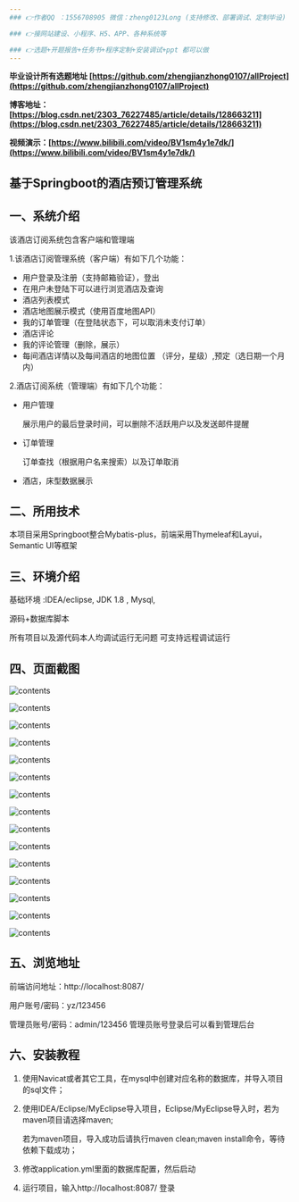 ```yaml
---
### 👉作者QQ ：1556708905 微信：zheng0123Long (支持修改、部署调试、定制毕设)

### 👉接网站建设、小程序、H5、APP、各种系统等

### 👉选题+开题报告+任务书+程序定制+安装调试+ppt 都可以做
---
```


**毕业设计所有选题地址 [https://github.com/zhengjianzhong0107/allProject](https://github.com/zhengjianzhong0107/allProject)**

**博客地址：[https://blog.csdn.net/2303_76227485/article/details/128663211](https://blog.csdn.net/2303_76227485/article/details/128663211)**

**视频演示：[https://www.bilibili.com/video/BV1sm4y1e7dk/](https://www.bilibili.com/video/BV1sm4y1e7dk/)**

## 基于Springboot的酒店预订管理系统

## 一、系统介绍

该酒店订阅系统包含客户端和管理端

1.该酒店订阅管理系统（客户端）有如下几个功能：

- 用户登录及注册（支持邮箱验证），登出
- 在用户未登陆下可以进行浏览酒店及查询
- 酒店列表模式
- 酒店地图展示模式（使用百度地图API）
- 我的订单管理（在登陆状态下，可以取消未支付订单）
- 酒店评论
- 我的评论管理（删除，展示）
- 每间酒店详情以及每间酒店的地图位置 （评分，星级）,预定（选日期一个月内）

2.酒店订阅系统（管理端）有如下几个功能：

- 用户管理
  
  展示用户的最后登录时间，可以删除不活跃用户以及发送邮件提醒

- 订单管理
  
  订单查找（根据用户名来搜索）以及订单取消

- 酒店，床型数据展示

## 二、所用技术

本项目采用Springboot整合Mybatis-plus，前端采用Thymeleaf和Layui，Semantic UI等框架

## 三、环境介绍

基础环境 :IDEA/eclipse, JDK 1.8 , Mysql,

源码+数据库脚本

所有项目以及源代码本人均调试运行无问题 可支持远程调试运行

## 四、页面截图

![contents](./picture/picture1.png)

![contents](./picture/picture2.png)

![contents](./picture/picture3.png)

![contents](./picture/picture4.png)

![contents](./picture/picture15.png)

![contents](./picture/picture5.png)

![contents](./picture/picture6.png)

![contents](./picture/picture7.png)

![contents](./picture/picture8.png)

![contents](./picture/picture9.png)

![contents](./picture/picture10.png)

![contents](./picture/picture11.png)

![contents](./picture/picture12.png)

![contents](./picture/picture13.png)

![contents](./picture/picture14.png)

## 五、浏览地址

前端访问地址：http://localhost:8087/

用户账号/密码：yz/123456

管理员账号/密码：admin/123456  管理员账号登录后可以看到管理后台

## 六、安装教程

1. 使用Navicat或者其它工具，在mysql中创建对应名称的数据库，并导入项目的sql文件；

2. 使用IDEA/Eclipse/MyEclipse导入项目，Eclipse/MyEclipse导入时，若为maven项目请选择maven;
   
   若为maven项目，导入成功后请执行maven clean;maven install命令，等待依赖下载成功；

3. 修改application.yml里面的数据库配置，然后启动

4. 运行项目，输入http://localhost:8087/ 登录
